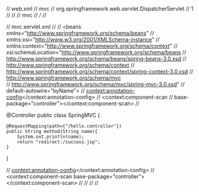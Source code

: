 // web.xml
// <servlet-name>mvc</servlet-name>
// <servlet-class>org.springframework.web.servlet.DispatcherServlet</servlet-class>
// <load-on-startup>1</load-on-startup>
// </servlet>
// <servlet-mapping>
// <servlet-name>mvc</servlet-name>
// <url-pattern>/</url-pattern>
// </servlet-mapping>


// mvc.servlet.xml
// <?xml version="1.0" encoding="UTF-8"?>
// <beans xmlns="http://www.springframework.org/schema/beans"
// 	xmlns:xsi="http://www.w3.org/2001/XMLSchema-instance"
// 	xmlns:context="http://www.springframework.org/schema/context"
// 	xsi:schemaLocation="http://www.springframework.org/schema/beans
//                 http://www.springframework.org/schema/beans/spring-beans-3.0.xsd 
//                 http://www.springframework.org/schema/context 
//                 http://www.springframework.org/schema/context/spring-context-3.0.xsd
//                 http://www.springframework.org/schema/mvc            
//                 http://www.springframework.org/schema/mvc/spring-mvc-3.0.xsd"
// 	default-autowire="byName">
// 	<context:annotation-config></context:annotation-config>
// 	<context:component-scan
// 		base-package="controller"></context:component-scan>
// </beans>

@Controller
public class SpringMVC {
    
    @RequestMapping(path={"/hello.controller"})
	public String method(String name){
        System.out.println(name);
        return "redirect:/success.jsp";
    }
}

// <context:annotation-config></context:annotation-config>
// <context:component-scan base-package="controller"></context:component-scan>
// <bean class="org.springframework.web.servlet.view.InternalResourceViewResolver">
//     <property name="prefix" value="/WEB-INF/views/"></property>
//     <property name="suffix" value=".jsp"></property>
// </bean>